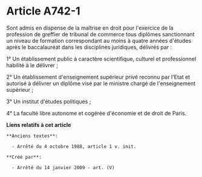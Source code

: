 # Article A742-1

Sont admis en dispense de la maîtrise en droit pour l'exercice de la profession de greffier de tribunal de commerce tous
diplômes sanctionnant un niveau de formation correspondant au moins à quatre années d'études après le baccalauréat dans les
disciplines juridiques, délivrés par :

1° Un établissement public à caractère scientifique, culturel et professionnel habilité à le délivrer ;

2° Un établissement d'enseignement supérieur privé reconnu par l'Etat et autorisé à délivrer un diplôme visé par le ministre
chargé de l'enseignement supérieur ;

3° Un institut d'études politiques ;

4° La faculté libre autonome et cogérée d'économie et de droit de Paris.

**Liens relatifs à cet article**

	**Anciens textes**:

	  - Arrêté du 4 octobre 1988, article 1 v. init.

	**Créé par**:

	  - Arrêté du 14 janvier 2009 - art. (V)
